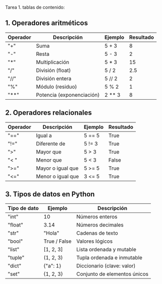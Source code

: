 Tarea 1. tablas de contenido:

## 1. Operadores aritméticos
 
| Operador | Descripción  | Ejemplo | Resultado |
|----------|--------------|---------|-----------|
| "+" | Suma | 5 + 3 | 8 |
| "-" | Resta | 5 - 3 | 2 |
| "*" | Multiplicación | 5 * 3 | 15 |
| "/" | División (float) | 5 / 2 | 2.5 |
| "//" | División entera  | 5 // 2 | 2 |
| "%" | Módulo (residuo) | 5 % 2 | 1 |
| "**" | Potencia (exponenciación)| 2 ** 3 | 8 |
 
 
## 2. Operadores relacionales
 
| Operador | Descripción | Ejemplo | Resultado |
|----------|-------------|---------|-----------|
| "==" | Igual a | 5 == 5 |True|
| "!=" | Diferente de |5 != 3|True|
| ">" | Mayor que |5 > 3|True|
| "< " | Menor que |5 < 3|False|
| ">=" | Mayor o igual que |5 >= 5|True|
| "<=" | Menor o igual que |3 <= 5|True|
 
 
## 3. Tipos de datos en Python
 
| Tipo de dato | Ejemplo | Descripción |
|--------------|---------|-------------|
| "int" | 10 | Números enteros |
| "float" | 3.14 | Números decimales |
| "str" | "Hola" | Cadenas de texto |
| "bool" | True / False | Valores lógicos |
| "list" | [1, 2, 3] | Lista ordenada y mutable |
| "tuple" | (1, 2, 3) | Tupla ordenada e inmutable |
| "dict" | {"a": 1} | Diccionario (clave: valor) |
| "set" | {1, 2, 3} | Conjunto de elementos únicos |